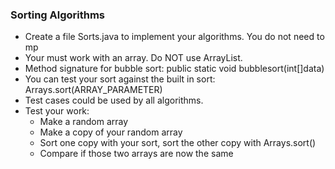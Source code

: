 ### Sorting Algorithms

* Create a file Sorts.java to implement your algorithms. You do not need to mp
* Your must work with an array. Do NOT use ArrayList.
* Method signature for bubble sort:  public static void bubblesort(int[]data)
* You can test your sort against the built in sort: Arrays.sort(ARRAY_PARAMETER)
* Test cases could be used by all algorithms.
* Test your work:
    - Make a random array
    - Make a copy of your random array
    - Sort one copy with your sort, sort the other copy with Arrays.sort()
     - Compare if those two arrays are now the same
